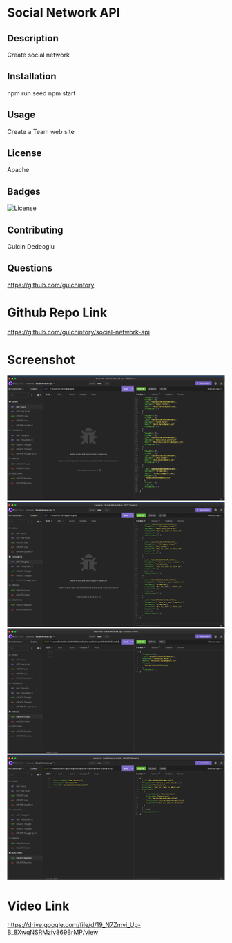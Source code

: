 # Social Network API

## Description
Create social network
## Installation
npm run seed
npm start
## Usage
Create a Team web site
## License
Apache
## Badges
[![License](https://img.shields.io/badge/License-Apache_2.0-blue.svg)](https://opensource.org/licenses/Apache-2.0)
## Contributing
Gulcin Dedeoglu

## Questions
https://github.com/gulchintory

# Github Repo Link
https://github.com/gulchintory/social-network-api
# Screenshot
![screenshot1](./assets/screenshots/SS1.png)
![screenshot2](./assets/screenshots/SS2.png)
![screenshot3](./assets/screenshots/SS3.png)
![screenshot4](./assets/screenshots/SS4.png)

# Video Link
https://drive.google.com/file/d/19_N7Zmvi_Up-B_8XwqNSRMziv869BrMP/view